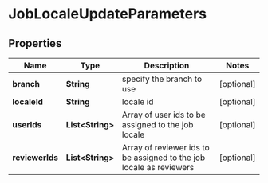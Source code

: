 

# JobLocaleUpdateParameters

## Properties

Name | Type | Description | Notes
------------ | ------------- | ------------- | -------------
**branch** | **String** | specify the branch to use |  [optional]
**localeId** | **String** | locale id |  [optional]
**userIds** | **List&lt;String&gt;** | Array of user ids to be assigned to the job locale |  [optional]
**reviewerIds** | **List&lt;String&gt;** | Array of reviewer ids to be assigned to the job locale as reviewers |  [optional]



